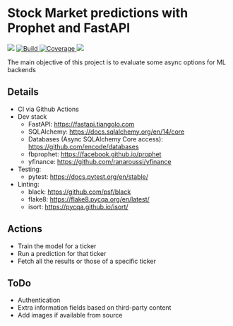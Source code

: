 # Stock Market predictions with Prophet and FastAPI

<p align="left">
   <a img src="https://github.com/rafapi/fastapi-prophet/workflows/Continuous%20Integration%20and%20Delivery/badge.svg?branch=master"
   </a>
    <img src="https://img.shields.io/github/last-commit/rafapi/fastapi-prophet">
   <a href="https://github.com/rafapi/fastapi-prophet" target="_blank">
    <img src="https://github.com/rafapi/fastapi-prophet/workflows/main/badge.svg" alt="Build">
   </a>
   <a href="https://github.com/rafapi/fastapi-prophet" target="_blank">
    <img src="https://codecov.io/gh/rafapi/fastapi-prophet/branch/master/graph/badge.svg" alt="Coverage">
   </a>
     <img src="https://img.shields.io/github/license/rafapi/fastapi-prophet">
</p>
The main objective of this project is to evaluate some async options for ML backends

## Details
* CI via Github Actions
* Dev stack
  * FastAPI: https://fastapi.tiangolo.com
  * SQLAlchemy: https://docs.sqlalchemy.org/en/14/core
  * Databases (Async SQLAlchemy Core access): https://github.com/encode/databases
  * fbprophet: https://facebook.github.io/prophet
  * yfinance: https://github.com/ranaroussi/yfinance
* Testing:
  * pytest: https://docs.pytest.org/en/stable/
* Linting:
  * black: https://github.com/psf/black
  * flake8: https://flake8.pycqa.org/en/latest/
  * isort: https://pycqa.github.io/isort/

## Actions
* Train the model for a ticker
* Run a prediction for that ticker
* Fetch all the results or those of a specific ticker

## ToDo
* Authentication
* Extra information fields based on third-party content
* Add images if available from source
